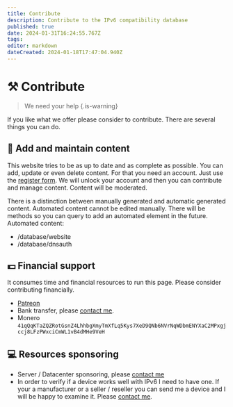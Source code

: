 ```yaml
---
title: Contribute
description: Contribute to the IPv6 compatibility database
published: true
date: 2024-01-31T16:24:55.767Z
tags: 
editor: markdown
dateCreated: 2024-01-18T17:47:04.940Z
---
```


# :hammer_and_pick: Contribute

> We need your help
{.is-warning}

If you like what we offer please consider to contribute. There are several things you can do.

## :pencil: Add and maintain content
This website tries to be as up to date and as complete as possible. You can add, update or even delete content. For that you need an account. Just use the [register form](/register). We will unlock your account and then you can contribute and manage content. Content will be moderated.

There is a distinction between manually generated and automatic generated content. Automated content cannot be edited manually. There will be methods so you can query to add an automated element in the future. Automated content:

- /database/website
- /database/dnsauth


## :dollar: Financial support
It consumes time and financial resources to run this page. Please consider contributing financially.
- [Patreon](https://www.patreon.com/junicast)
- Bank transfer, please [contact me](https://wiki.junicast.de/de/JochenDemmer).
- Monero `41qQqKTaZQZRotGsnZ4LhhbgXmyTmXfLq5Kys7XeD9QNb6NVrNqWDbmENYXaC2MPxgjccj8LFzPWxciCmWL1vB4dMHe9VeH`

## :computer: Resources sponsoring
- Server / Datacenter sponsoring, please [contact me](https://wiki.junicast.de/de/JochenDemmer)
- In order to verify if a device works well with IPv6 I need to have one. If your a manufacturer or a seller / reseller you can send me a device and I will be happy to examine it. Please [contact me](https://wiki.junicast.de/de/JochenDemmer).